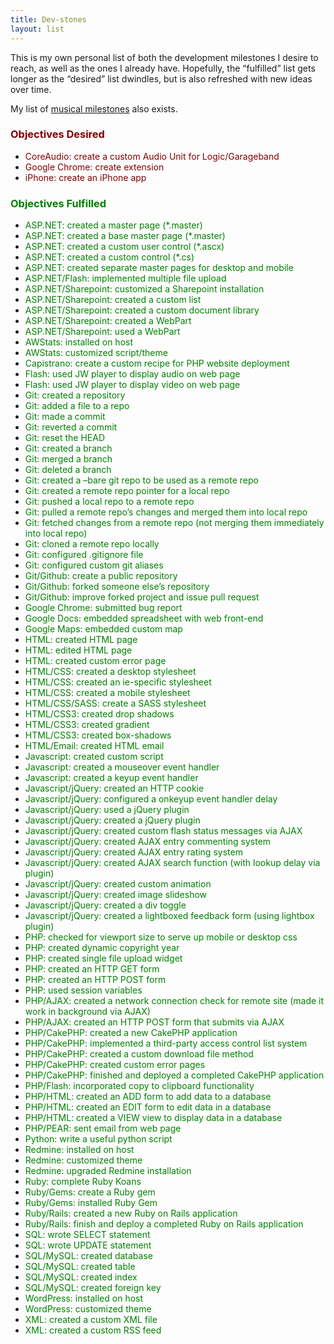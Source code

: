 ```yaml
---
title: Dev-stones
layout: list
---
```

This is my own personal list of both the development milestones I desire to reach, as well as the ones I already have. Hopefully, the &#8220;fulfilled&#8221; list gets longer as the &#8220;desired&#8221; list dwindles, but is also refreshed with new ideas over time.

My list of <a href="{{ site.siteurl }}/lists/muz-stones">musical milestones</a> also exists.

### <span style="color: #800000;">Objectives Desired</span>

* <span style="color: #800000;">CoreAudio: create a custom Audio Unit for Logic/Garageband</span>
* <span style="color: #800000;">Google Chrome: create extension</span>
* <span style="color: #800000;">iPhone: create an iPhone app</span>

### <span style="color: #008000;">Objectives Fulfilled</span>

* <span style="color: #008000;">ASP.NET: created a master page (*.master)</span>
* <span style="color: #008000;">ASP.NET: created a base master page (*.master)</span>
* <span style="color: #008000;">ASP.NET: created a custom user control (*.ascx)</span>
* <span style="color: #008000;">ASP.NET: created a custom control (*.cs)</span>
* <span style="color: #008000;">ASP.NET: created separate master pages for desktop and mobile</span>
* <span style="color: #008000;">ASP.NET/Flash: implemented multiple file upload</span>
* <span style="color: #008000;">ASP.NET/Sharepoint: customized a Sharepoint installation</span>
* <span style="color: #008000;">ASP.NET/Sharepoint: created a custom list</span>
* <span style="color: #008000;">ASP.NET/Sharepoint: created a custom document library</span>
* <span style="color: #008000;">ASP.NET/Sharepoint: created a WebPart</span>
* <span style="color: #008000;">ASP.NET/Sharepoint: used a WebPart</span>
* <span style="color: #008000;">AWStats: installed on host</span>
* <span style="color: #008000;">AWStats: customized script/theme</span>
* <span style="color: #008000;">Capistrano: create a custom recipe for PHP website deployment</span>
* <span style="color: #008000;">Flash: used JW player to display audio on web page</span>
* <span style="color: #008000;">Flash: used JW player to display video on web page</span>
* <span style="color: #008000;">Git: created a repository</span>
* <span style="color: #008000;">Git: added a file to a repo</span>
* <span style="color: #008000;">Git: made a commit</span>
* <span style="color: #008000;">Git: reverted a commit</span>
* <span style="color: #008000;">Git: reset the HEAD</span>
* <span style="color: #008000;">Git: created a branch</span>
* <span style="color: #008000;">Git: merged a branch</span>
* <span style="color: #008000;">Git: deleted a branch</span>
* <span style="color: #008000;">Git: created a &#8211;bare git repo to be used as a remote repo</span>
* <span style="color: #008000;">Git: created a remote repo pointer for a local repo</span>
* <span style="color: #008000;">Git: pushed a local repo to a remote repo</span>
* <span style="color: #008000;">Git: pulled a remote repo&#8217;s changes and merged them into local repo</span>
* <span style="color: #008000;">Git: fetched changes from a remote repo (not merging them immediately into local repo)</span>
* <span style="color: #008000;">Git: cloned a remote repo locally</span>
* <span style="color: #008000;">Git: configured .gitignore file</span>
* <span style="color: #008000;">Git: configured custom git aliases</span>
* <span style="color: #008000;">Git/Github: create a public repository</span>
* <span style="color: #008000;">Git/Github: forked someone else&#8217;s repository</span>
* <span style="color: #008000">Git/Github: improve forked project and issue pull request</span>
* <span style="color: #008000;">Google Chrome: submitted bug report</span>
* <span style="color: #008000;">Google Docs: embedded spreadsheet with web front-end</span>
* <span style="color: #008000;">Google Maps: embedded custom map</span>
* <span style="color: #008000;">HTML: created HTML page</span>
* <span style="color: #008000;">HTML: edited HTML page</span>
* <span style="color: #008000;">HTML: created custom error page</span>
* <span style="color: #008000;">HTML/CSS: created a desktop stylesheet</span>
* <span style="color: #008000;">HTML/CSS: created an ie-specific stylesheet</span>
* <span style="color: #008000;">HTML/CSS: created a mobile stylesheet</span>
* <span style="color: #008000;">HTML/CSS/SASS: create a SASS stylesheet</span>
* <span style="color: #008000;">HTML/CSS3: created drop shadows</span>
* <span style="color: #008000;">HTML/CSS3: created gradient</span>
* <span style="color: #008000;">HTML/CSS3: created box-shadows</span>
* <span style="color: #008000;">HTML/Email: created HTML email</span>
* <span style="color: #008000;">Javascript: created custom script</span>
* <span style="color: #008000;">Javascript: created a mouseover event handler</span>
* <span style="color: #008000;">Javascript: created a keyup event handler</span>
* <span style="color: #008000;">Javascript/jQuery: created an HTTP cookie</span>
* <span style="color: #008000;">Javascript/jQuery: configured a onkeyup event handler delay</span>
* <span style="color: #008000;">Javascript/jQuery: used a jQuery plugin</span>
* <span style="color: #008000;">Javascript/jQuery: created a jQuery plugin</span>
* <span style="color: #008000;">Javascript/jQuery: created custom flash status messages via AJAX</span>
* <span style="color: #008000;">Javascript/jQuery: created AJAX entry commenting system</span>
* <span style="color: #008000;">Javascript/jQuery: created AJAX entry rating system</span>
* <span style="color: #008000;">Javascript/jQuery: created AJAX search function (with lookup delay via plugin)</span>
* <span style="color: #008000;">Javascript/jQuery: created custom animation</span>
* <span style="color: #008000;">Javascript/jQuery: created image slideshow</span>
* <span style="color: #008000;">Javascript/jQuery: created a div toggle</span>
* <span style="color: #008000;">Javascript/jQuery: created a lightboxed feedback form (using lightbox plugin)</span>
* <span style="color: #008000;">PHP: checked for viewport size to serve up mobile or desktop css</span>
* <span style="color: #008000;">PHP: created dynamic copyright year</span>
* <span style="color: #008000;">PHP: created single file upload widget</span>
* <span style="color: #008000;">PHP: created an HTTP GET form</span>
* <span style="color: #008000;">PHP: created an HTTP POST form</span>
* <span style="color: #008000;">PHP: used session variables</span>
* <span style="color: #008000;">PHP/AJAX: created a network connection check for remote site (made it work in background via AJAX)</span>
* <span style="color: #008000;">PHP/AJAX: created an HTTP POST form that submits via AJAX</span>
* <span style="color: #008000;">PHP/CakePHP: created a new CakePHP application</span>
* <span style="color: #008000;">PHP/CakePHP: implemented a third-party access control list system</span>
* <span style="color: #008000;">PHP/CakePHP: created a custom download file method</span>
* <span style="color: #008000;">PHP/CakePHP: created custom error pages</span>
* <span style="color: #008000;">PHP/CakePHP: finished and deployed a completed CakePHP application</span>
* <span style="color: #008000;">PHP/Flash: incorporated copy to clipboard functionality</span>
* <span style="color: #008000;">PHP/HTML: created an ADD form to add data to a database</span>
* <span style="color: #008000;">PHP/HTML: created an EDIT form to edit data in a database</span>
* <span style="color: #008000;">PHP/HTML: created a VIEW view to display data in a database</span>
* <span style="color: #008000;">PHP/PEAR: sent email from web page</span>
* <span style="color: #008000;">Python: write a useful python script</span>
* <span style="color: #008000;">Redmine: installed on host</span>
* <span style="color: #008000;">Redmine: customized theme</span>
* <span style="color: #008000;">Redmine: upgraded Redmine installation</span>
* <span style="color: #008000;">Ruby: complete Ruby Koans</span>
* <span style="color: #008000;">Ruby/Gems: create a Ruby gem</span>
* <span style="color: #008000;">Ruby/Gems: installed Ruby Gem</span>
* <span style="color: #008000;">Ruby/Rails: created a new Ruby on Rails application</span>
* <span style="color: #008000;">Ruby/Rails: finish and deploy a completed Ruby on Rails application</span>
* <span style="color: #008000;">SQL: wrote SELECT statement</span>
* <span style="color: #008000;">SQL: wrote UPDATE statement</span>
* <span style="color: #008000;">SQL/MySQL: created database</span>
* <span style="color: #008000;">SQL/MySQL: created table</span>
* <span style="color: #008000;">SQL/MySQL: created index</span>
* <span style="color: #008000;">SQL/MySQL: created foreign key</span>
* <span style="color: #008000;">WordPress: installed on host</span>
* <span style="color: #008000;">WordPress: customized theme</span>
* <span style="color: #008000;">XML: created a custom XML file</span>
* <span style="color: #008000;">XML: created a custom RSS feed</span>
